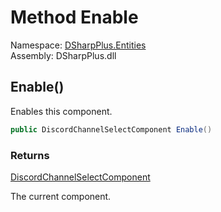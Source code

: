 # Method Enable

Namespace: [DSharpPlus.Entities](DSharpPlus.Entities.md)  
Assembly: DSharpPlus.dll

## <a id="DSharpPlus_Entities_DiscordChannelSelectComponent_Enable"></a>Enable\(\)

Enables this component.

```csharp
public DiscordChannelSelectComponent Enable()
```

### Returns

[DiscordChannelSelectComponent](DSharpPlus.Entities.DiscordChannelSelectComponent.md)

The current component.


